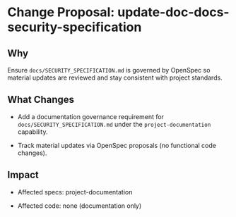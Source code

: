 # Change Proposal: update-doc-docs-security-specification

## Why

Ensure `docs/SECURITY_SPECIFICATION.md` is governed by OpenSpec so material updates are reviewed and stay consistent with project standards.

## What Changes

- Add a documentation governance requirement for `docs/SECURITY_SPECIFICATION.md` under the `project-documentation` capability.

- Track material updates via OpenSpec proposals (no functional code changes).

## Impact

- Affected specs: project-documentation

- Affected code: none (documentation only)
